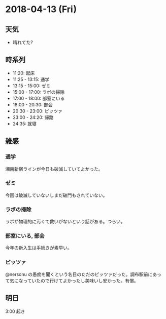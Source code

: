 # 2018-04-13 (Fri)

## 天気

- 晴れてた?

## 時系列

- 11:20: 起床
- 11:25 - 13:15: 通学
- 13:15 - 15:00: ゼミ
- 15:00 - 17:00: ラボの掃除
- 17:00 - 18:00: 部室にいる
- 18:00 - 20:30: 部会
- 20:30 - 23:00: ピッツァ
- 23:00 - 24:20: 帰路
- 24:35: 就寝

## 雑感

### 通学

湘南新宿ラインが今日も破滅していてよかった。

### ゼミ

今回は破滅していないしまだ破門もされていない。

### ラボの掃除

ラボが物理的に汚くて救いがないという話がある。つらい。

### 部室にいる, 部会

今年の新入生は手続きが素早い。

### ピッツァ

@nersonu の愚痴を聞くという名目のただのピッツァだった。調布駅前にあって気になっていたので行けてよかったし美味いし安かった。有償。

## 明日

3:00 起き
